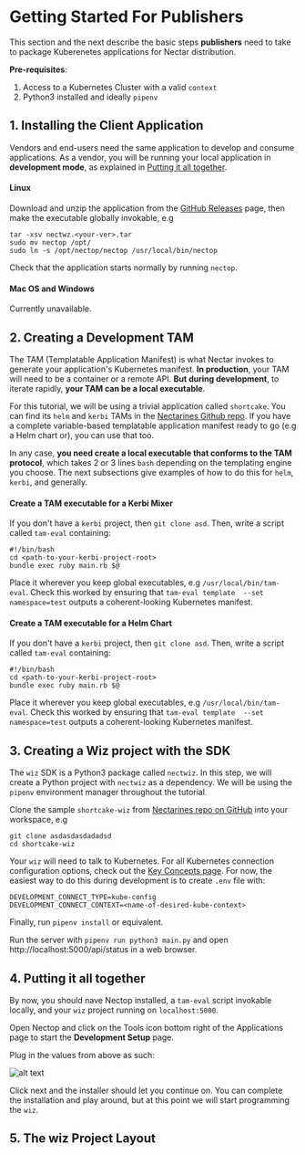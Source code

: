 # Getting Started For Publishers

This section and the next describe the basic steps **publishers**
need to take to package Kuberenetes applications for Nectar distribution.

**Pre-requisites**:
1. Access to a Kubernetes Cluster with a valid `context`
1. Python3 installed and ideally `pipenv`


## 1. Installing the Client Application
Vendors and end-users need the same application to develop and consume 
applications. As a vendor, you will be running your local application in 
**development mode**, as explained in [Putting it all together]().

#### Linux
Download and unzip the application from the [GitHub Releases]() page,
then make the executable globally invokable, e.g
```
tar -xsv nectwz.<your-ver>.tar
sudo mv nectop /opt/
sudo ln -s /opt/nectop/nectop /usr/local/bin/nectop
```

Check that the application starts normally by running `nectop`.


#### Mac OS and Windows
Currently unavailable.


## 2. Creating a Development TAM

The TAM (Templatable Application Manifest) is what Nectar invokes to
generate your application's Kubernetes manifest. **In production**, your
TAM will need to be a container or a remote API. 
**But during development**, to iterate rapidly, **your TAM can be a local
executable**. 


For this tutorial, we will be using a trivial application called `shortcake`.
You can find its `helm` and `kerbi` TAMs in the [Nectarines Github repo]().
If you have a complete variable-based templatable application manifest ready 
to go (e.g a Helm chart or), you can use that too. 

In any case, **you need create a local executable that conforms to the TAM protocol**,
which takes 2 or 3 lines `bash` depending on the templating engine you choose. 
The next subsections give examples of how to do this for `helm`, `kerbi`, and generally.


#### Create a TAM executable for a Kerbi Mixer

If you don't have a `kerbi` project, then `git clone asd`. Then, write a 
script called `tam-eval` containing:
```
#!/bin/bash
cd <path-to-your-kerbi-project-root>
bundle exec ruby main.rb $@
```

Place it wherever you keep global executables, e.g `/usr/local/bin/tam-eval`. 
Check this worked by ensuring that `tam-eval template 
--set namespace=test` outputs a coherent-looking Kubernetes manifest.


#### Create a TAM executable for a Helm Chart
If you don't have a `kerbi` project, then `git clone asd`. 
Then, write a script called `tam-eval` containing:
```
#!/bin/bash
cd <path-to-your-kerbi-project-root>
bundle exec ruby main.rb $@
```

Place it wherever you keep global executables, e.g `/usr/local/bin/tam-eval`. 
Check this worked by ensuring that `tam-eval template 
--set namespace=test` outputs a coherent-looking Kubernetes manifest.


## 3. Creating a Wiz project with the SDK

The `wiz` SDK is a Python3 package called `nectwiz`. In this step, we will create
a Python project with `nectwiz` as a dependency. We will be using the `pipenv` 
environment manager throughout the tutorial.

Clone the sample `shortcake-wiz` from [Nectarines repo on GitHub]() into your workspace, e.g
```
git clone asdasdasdadadsd
cd shortcake-wiz
```

Your `wiz` will need to talk to Kubernetes. For all Kubernetes connection
configuration options, check out the [Key Concepts page](/key-concepts). 
For now, the easiest way to do this during development is to create `.env` file with:
```
DEVELOPMENT_CONNECT_TYPE=kube-config
DEVELOPMENT_CONNECT_CONTEXT=<name-of-desired-kube-context>

```
Finally, run `pipenv install` or equivalent.

Run the server with `pipenv run python3 main.py` and 
open <a>http://localhost:5000/api/status</a> in a web browser.

## 4. Putting it all together

By now, you should nave Nectop installed, a `tam-eval` script 
invokable locally, and your `wiz` project running on `localhost:5000`.

Open Nectop and click on the Tools icon bottom right of the Applications page 
to start the **Development Setup** page. 

Plug in the values from above as such:

![alt text](https://storage.googleapis.com/nectar-mosaic-public/images/Screenshot%20from%202020-10-29%2014-31-35.png "Something")

Click next and the installer should let you continue on. You can complete the installation and play around,
but at this point we will start programming the `wiz`. 

## 5. The wiz Project Layout
